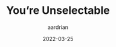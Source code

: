 ---
author: aardrian
date: 2022-03-25
draft: true
tags:
  - accessibility
  - css
target_url: https://adrianroselli.com/2022/03/youre-unselectable.html
title: You’re Unselectable
---